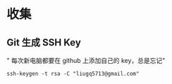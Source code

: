 # 收集

## Git 生成 SSH Key

" 每次新电脑都要在 github 上添加自己的 key，总是忘记"

`ssh-keygen -t rsa -C "liugq5713@gmail.com"`
